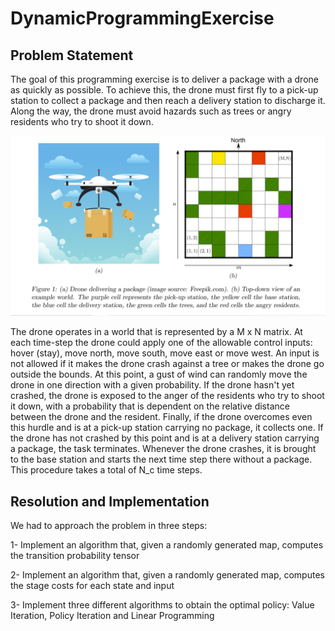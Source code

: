 # DynamicProgrammingExercise

## Problem Statement

The goal of this programming exercise is to deliver a package with a drone as quickly as
possible. To achieve this, the drone must first fly to a pick-up station to collect a package and
then reach a delivery station to discharge it. Along the way, the drone must avoid hazards such
as trees or angry residents who try to shoot it down.

![alt text](https://github.com/Abumze978/DynamicProgrammingExercise/blob/main/Screenshot%20(23).png)


The drone operates in a world that is represented by a M x N matrix. At each time-step the drone could apply one of the allowable control inputs: 
hover (stay), move north, move south, move east or move west. An input is not allowed if it makes the drone crash against 
a tree or makes the drone go outside the bounds.
At this point, a gust of wind can randomly move the drone in one direction with a given probability. 
If the drone hasn't yet crashed, the drone is exposed to the anger of the residents who try to shoot it down, with a probability that is dependent on the relative distance between the drone and the resident.
Finally, if the drone overcomes even this hurdle and is at a pick-up station carrying no package,
it collects one. If the drone has not crashed by this point and is at a delivery station
carrying a package, the task terminates. Whenever the drone crashes, it is brought to the base station and starts the next time step there without a package. This procedure takes a total of N_c time steps. 

## Resolution and Implementation

We had to approach the problem in three steps:

1- Implement an algorithm that, given a randomly generated map, computes the transition probability tensor

2- Implement an algorithm that, given a randomly generated map, computes the stage costs for each state and input

3- Implement three different algorithms to obtain the optimal policy: Value Iteration, Policy Iteration and Linear Programming





